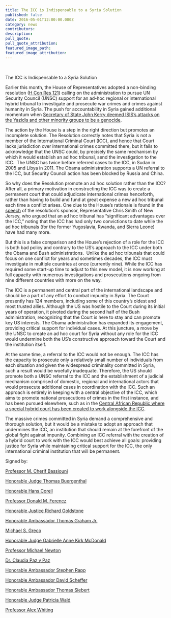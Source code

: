 ```yaml
---
title: The ICC is Indispensable to a Syria Solution
published: false
date: 2016-05-01T12:00:00.000Z
category: news
contributors:
description:
pull_quote:
pull_quote_attribution:
featured_image_path:
featured_image_attribution:
---
```



&nbsp; &nbsp; &nbsp; &nbsp; &nbsp; &nbsp;

The ICC is Indispensable to a Syria Solution

Earlier this month, the House of Representatives adopted a non-binding resolution ([H Con Res 121](https://www.congress.gov/bill/114th-congress/house-concurrent-resolution/121/text)) calling on the administration to pursue UN Security Council (UNSC) support for an ad-hoc regional or international hybrid tribunal to investigate and prosecute war crimes and crimes against humanity in Syria. The push for accountability in Syria gained additional momentum when [Secretary of State John Kerry deemed ISIS’s attacks on the Yazidis and other minority groups to be a genocide](http://www.cnn.com/2016/03/17/politics/us-iraq-syria-genocide/index.html).

The action by the House is a step in the right direction but promotes an incomplete solution. The Resolution correctly notes that Syria is not a member of the International Criminal Court (ICC), and hence that Court lacks jurisdiction over international crimes committed there, but it fails to acknowledge that the UNSC could, by precisely the same mechanism by which it would establish an ad hoc tribunal, send the investigation to the ICC.&nbsp; The UNSC has twice before referred cases to the ICC, in Sudan in 2005 and Libya in 2011. The Obama administration supports a UN referral to the ICC, but Security Council action has been blocked by Russia and China.

So why does the Resolution promote an ad hoc solution rather than the ICC? After all, a primary motivation in constructing the ICC was to create a permanent court that could adjudicate international crimes henceforth, rather than having to build and fund at great expense a new ad hoc tribunal each time a conflict arises. One clue to the House’s rationale is found in the [speech](http://chrissmith.house.gov/news/documentsingle.aspx?DocumentID=398771) of the resolution’s sponsor, Representative Chris Smith of New Jersey, who argued that an ad hoc tribunal has “significant advantages over the ICC,” noting that the ICC has had only two convictions to date while the ad hoc tribunals (for the former Yugoslavia, Rwanda, and Sierra Leone) have had many more.

But this is a false comparison and the House’s rejection of a role for the ICC is both bad policy and contrary to the US’s approach to the ICC under both the Obama and Bush administrations.&nbsp; Unlike the ad hoc tribunals that could focus on one conflict for years and sometimes decades, the ICC must investigate in multiple countries at once (currently nine). While the ICC has required some start-up time to adjust to this new model, it is now working at full capacity with numerous investigations and prosecutions ongoing from nine different countries with more on the way.

The ICC is a permanent and central part of the international landscape and should be a part of any effort to combat impunity in Syria. The Court presently has 124 members, including some of this country’s oldest and most trusted allies. Although the US was hostile to the Court during its initial years of operation, it pivoted during the second half of the Bush administration, recognizing that the Court is here to stay and can promote key US interests. The Obama administration has expanded its engagement, providing critical support for individual cases. At this juncture, a move by the UNSC to create an ad hoc court for Syria without any role for the ICC would undermine both the US’s constructive approach toward the Court and the institution itself.

At the same time, a referral to the ICC would not be enough. The ICC has the capacity to prosecute only a relatively small number of individuals from each situation and given the widespread criminality committed in Syria, such a result would be woefully inadequate. Therefore, the US should promote both a UNSC referral to the ICC and the establishment of a judicial mechanism comprised of domestic, regional and international actors that would prosecute additional cases in coordination with the ICC. Such an approach is entirely in keeping with a central objective of the ICC, which aims to promote national prosecutions of crimes in the first instance, and has been pursued elsewhere, such as in the [Central African Republic where a special hybrid court has been created to work alongside the ICC](http://law.wustl.edu/harris/lexlata/?p=801).

The massive crimes committed in Syria demand a comprehensive and thorough solution, but it would be a mistake to adopt an approach that undermines the ICC, an institution that should remain at the forefront of the global fight against impunity. Combining an ICC referral with the creation of a hybrid court to work with the ICC would best achieve all goals: providing justice for Syria while maintaining critical support for the ICC, the only international criminal institution that will be permanent.

Signed by:

[Professor M. Cherif Bassiouni](https://www.aba-icc.org/board-of-advisors/prof-mcherif-bassiouni/)

[Honorable Judge Thomas Buergenthal](https://www.aba-icc.org/board-of-advisors/hon-thomas-buergenthal/)

[Honorable Hans Corell](https://www.aba-icc.org/board-of-advisors/hon-hans-corell/)

[Professor Donald M. Ferencz](https://www.aba-icc.org/board-of-advisors/prof-donald-m-ferencz/)

[Honorable Justice Richard Goldstone](https://www.aba-icc.org/board-of-advisors/hon-richard-j-goldstone/)

[Honorable Ambassador Thomas Graham Jr.](https://www.aba-icc.org/board-of-advisors/hon-thomas-graham-jr/)

[Michael S. Greco](https://www.aba-icc.org/board-of-advisors/michael-s-greco/)

[Honorable Judge Gabrielle Anne Kirk McDonald](https://www.aba-icc.org/board-of-advisors/hon-gabrielle-anne-kirk-mcdonald/)

[Professor Michael Newton](https://www.aba-icc.org/board-of-advisors/prof-michael-newton/)

[Dr. Claudia Paz y Paz](https://www.aba-icc.org/board-of-advisors/dr-claudia-paz-y-paz/)

[Honorable Ambassador Stephen Rapp](https://www.aba-icc.org/board-of-advisors/hon-stephen-j-rapp/)

[Honorable Ambassador David Scheffer](https://www.aba-icc.org/board-of-advisors/hon-david-scheffer/)

[Honorable Ambassador Thomas Siebert](https://www.aba-icc.org/board-of-advisors/hon-thomas-siebert/)

[Honorable Judge Patricia Wald](https://www.aba-icc.org/board-of-advisors/hon-patricia-wald/)

[Professor Alex Whiting](https://www.aba-icc.org/board-of-advisors/alex-whiting/)